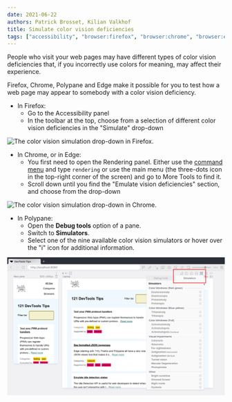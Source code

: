 ```yaml
---
date: 2021-06-22
authors: Patrick Brosset, Kilian Valkhof
title: Simulate color vision deficiencies
tags: ["accessibility", "browser:firefox", "browser:chrome", "browser:edge", "browser:polypane"]
---
```

People who visit your web pages may have different types of color vision deficiencies that, if you incorrectly use colors for meaning, may affect their experience.

Firefox, Chrome, Polypane and Edge make it possible for you to test how a web page may appear to somebody with a color vision deficiency.

* In Firefox:
  * Go to the Accessibility panel
  * In the toolbar at the top, choose from a selection of different color vision deficiencies in the "Simulate" drop-down

![The color vision simulation drop-down in Firefox.](../../assets/img/simulate-color-vision-deficiencies-1.png)

* In Chrome, or in Edge:
  * You first need to open the Rendering panel. Either use the [command menu](./execute-commands.md) and type `rendering` or use the main menu (the three-dots icon in the top-right corner of the screen) and go to More Tools to find it.
  * Scroll down until you find the "Emulate vision deficiencies" section, and choose from the drop-down

![The color vision simulation drop-down in Chrome.](../../assets/img/simulate-color-vision-deficiencies-2.png)

* In Polypane:
  * Open the **Debug tools** option of a pane.
  * Switch to **Simulators**.
  * Select one of the nine available color vision simulators or hover over the "i" icon for additional information.

![The simulator drop-down in Polypane.](../../assets/img/simulate-color-vision-deficiencies-3.png)
